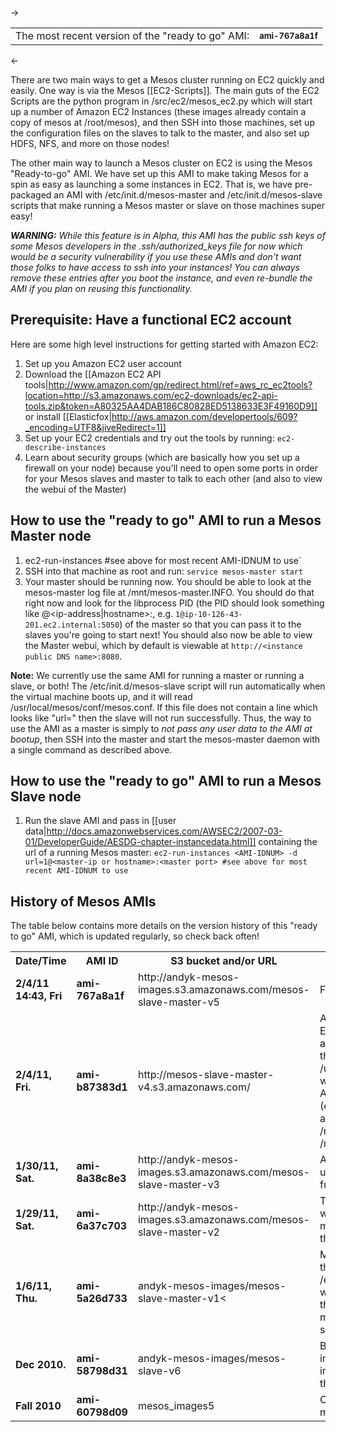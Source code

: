 -><font size="3em"><table><tr><td>The most recent version of the "ready to go" AMI:</td><td><font size="2em"><b>ami-767a8a1f</b></font></td></tr></table></font><-

There are two main ways to get a Mesos cluster running on EC2 quickly and easily. One way is via the Mesos [[EC2-Scripts]]. The main guts of the EC2 Scripts are the python program in <mesos-download-root-dir>/src/ec2/mesos_ec2.py which will start up a number of Amazon EC2 Instances (these images already contain a copy of mesos at /root/mesos), and then SSH into those machines, set up the configuration files on the slaves to talk to the master, and also set up HDFS, NFS, and more on those nodes!

The other main way to launch a Mesos cluster on EC2 is using the Mesos "Ready-to-go" AMI. We have set up this AMI to make taking Mesos for a spin as easy as launching a some instances in EC2. That is, we have pre-packaged an AMI with /etc/init.d/mesos-master and /etc/init.d/mesos-slave scripts that make running a Mesos master or slave on those machines super easy!

<i><b>WARNING:</b> While this feature is in Alpha, this AMI has the public ssh keys of some Mesos developers in the .ssh/authorized_keys file for now which would be a security vulnerability if you use these AMIs and don't want those folks to have access to ssh into your instances! You can always remove these entries after you boot the instance, and even re-bundle the AMI if you plan on reusing this functionality.</i>

## Prerequisite: Have a functional EC2 account

Here are some high level instructions for getting started with Amazon EC2:

1. Set up you Amazon EC2 user account
1. Download the [[Amazon EC2 API tools|http://www.amazon.com/gp/redirect.html/ref=aws_rc_ec2tools?location=http://s3.amazonaws.com/ec2-downloads/ec2-api-tools.zip&token=A80325AA4DAB186C80828ED5138633E3F49160D9]] or install [[Elasticfox|http://aws.amazon.com/developertools/609?_encoding=UTF8&jiveRedirect=1]]
1. Set up your EC2 credentials and try out the tools by running: `ec2-describe-instances`
1. Learn about security groups (which are basically how you set up a firewall on your node) because you'll need to open some ports in order for your Mesos slaves and master to talk to each other (and also to view the webui of the Master)

## How to use the "ready to go" AMI to run a Mesos Master node

1. ec2-run-instances <AMI-IDNUM> #see above for most recent AMI-IDNUM to use`
1. SSH into that machine as root and run: `service mesos-master start`
1. Your master should be running now. You should be able to look at the mesos-master log file at /mnt/mesos-master.INFO. You should do that right now and look for the libprocess PID (the PID should look something like <Integer>@<ip-address|hostname>:<port-num>, e.g. `1@ip-10-126-43-201.ec2.internal:5050`) of the master so that you can pass it to the slaves you're going to start next! You should also now be able to view the Master webui, which by default is viewable at `http://<instance public DNS name>:8080`.

<b>Note:</b> We currently use the same AMI for running a master or running a slave, or both! The /etc/init.d/mesos-slave script will run automatically when the virtual machine boots up, and it will read /usr/local/mesos/conf/mesos.conf. If this file does not contain a line which looks like "url=<lib process PID of mesos master>" then the slave will not run successfully. Thus, the way to use the AMI as a master is simply to <i>not pass any user data to the AMI at bootup</i>, then SSH into the master and start the mesos-master daemon with a single command as described above.

## How to use the "ready to go" AMI to run a Mesos Slave node

1. Run the slave AMI and pass in [[user data|http://docs.amazonwebservices.com/AWSEC2/2007-03-01/DeveloperGuide/AESDG-chapter-instancedata.html]] containing the url of a running Mesos master: `ec2-run-instances <AMI-IDNUM> -d url=1@<master-ip or hostname>:<master port> #see above for most recent AMI-IDNUM to use`

## History of Mesos AMIs
The table below contains more details on the version history of this "ready to go" AMI, which is updated regularly, so check back often!

<table>
  <tr>
    <th>Date/Time</th><th>AMI ID</th><th>S3 bucket and/or URL</th><th>Description and Notes</th><th>Bugs/Issues</th>
  </tr>
<td><b>2/4/11 14:43, Fri</b></td><td><b>ami-767a8a1f</b></td><td>http://andyk-mesos-images.s3.amazonaws.com/mesos-slave-master-v5</td><td>Fixed ~/.tags bug in last AMI</td><td></td>
  </tr>
  <tr>
    <td><b>2/4/11, Fri.</b></td><td><b>ami-b87383d1</b></td><td>http://mesos-slave-master-v4.s3.amazonaws.com/</td><td>Andy rolled a new AMI with mesos Event History functionality installed and enabled by default. Check out the new line in the config file at /usr/local/mesos/conf/mesos.conf which says "event_history_sqlite=1". Also check out the two new files (one txt and one sqlite3) storing task and framework history events: /mnt/event_history_db.sqlite3 and /mnt/event_history_log.txt</td><td>The ~/.tags director(/file?) was left on the image, needs to be removed by EC2Instance.bundleNewAMI() before ec2-bundle-volume is called.</td>
  </tr>
  <tr>
    <td><b>1/30/11, Sat.</b></td><td><b>ami-8a38c8e3</b></td><td>http://andyk-mesos-images.s3.amazonaws.com/mesos-slave-master-v3</td><td>Andy and Michael created a new AMI using the shiney new deploylib functionality!</td><td></td>
  </tr>
  <tr>
    <td><b>1/29/11, Sat.</b><td><b>ami-6a37c703</b></td></td><td>http://andyk-mesos-images.s3.amazonaws.com/mesos-slave-master-v2</td><td>This image has nginx added (which was set up by Justin Ma) and the most recent version of Mesos (using the radlab-demo branch)</td><td><b>DON'T USE THIS --> andyk forgot to run `make install`</td>
  </tr>
  <tr>
    <td><b>1/6/11, Thu.</b></td><td><b>ami-5a26d733</b></td><td>andyk-mesos-images/mesos-slave-master-v1<</td><td>Michael and Beth updated Mesos on that image. I added the /etc/init.d/mesos-master script as well as the /etc/default/mesos file that <b>ENABLE</b>s mesos. It doesn't run mesos-master at OS startup, but you should be able to run a master.</td><td></td>
  </tr>
  <tr>
    <td><b>Dec 2010.</b></td><td><b>ami-58798d31</b></td><td>andyk-mesos-images/mesos-slave-v6</td><td>Bundled, uploaded, and registered image in s3 bucket (see image.manifest.xml inside of that for the meta data about AMI parts)</td><td></td>
  </tr>
  <tr>
    <td><b>Fall 2010</b></td><td><b>ami-60798d09</b></td><td>mesos_images5</td><td>Created new AMI in s3 bucket (see mesos_images5/image.manifest.xml)</td><td></td>
  </tr>
  <tr>
</table>